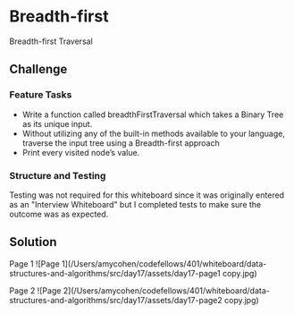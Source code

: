 # Breadth-first
<!-- Short summary or background information -->
Breadth-first Traversal

## Challenge

### Feature Tasks

- Write a function called breadthFirstTraversal which takes a Binary Tree as its unique input. 
- Without utilizing any of the built-in methods available to your language, traverse the input tree using a Breadth-first approach
- Print every visited node’s value.
### Structure and Testing
Testing was not required for this whiteboard since it was originally entered as an "Interview Whiteboard" but I completed tests to make sure the outcome was as expected.

## Solution
<!-- Embedded whiteboard image -->
Page 1
![Page 1](/Users/amycohen/codefellows/401/whiteboard/data-structures-and-algorithms/src/day17/assets/day17-page1 copy.jpg)

Page 2
![Page 2](/Users/amycohen/codefellows/401/whiteboard/data-structures-and-algorithms/src/day17/assets/day17-page2 copy.jpg)
